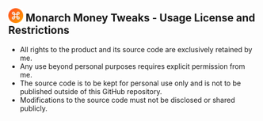
##  <img src="/images/mt_icon128.png" style="margin-bottom:-3px; width:30px; height:30px;"/> Monarch Money Tweaks - Usage License and Restrictions

* All rights to the product and its source code are exclusively retained by me.
* Any use beyond personal purposes requires explicit permission from me.
* The source code is to be kept for personal use only and is not to be published outside of this GitHub repository.
* Modifications to the source code must not be disclosed or shared publicly.



